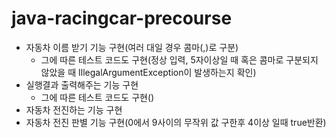 # java-racingcar-precourse
- 자동차 이름 받기 기능 구현(여러 대일 경우 콤마(,)로 구분)
  - 그에 따른 테스트 코드도 구현(정상 입력, 5자이상일 때 혹은 콤마로 구분되지 않았을 때 IllegalArgumentException이 발생하는지 확인)
- 실행결과 출력해주는 기능 구현
  - 그에 따른 테스트 코드도 구현()
- 자동차 전진하는 기능 구현
- 자동차 전진 판별 기능 구현(0에서 9사이의 무작위 값 구한후 4이상 일때 true반환)